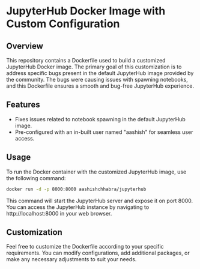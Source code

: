 # JupyterHub Docker Image with Custom Configuration

## Overview

This repository contains a Dockerfile used to build a customized JupyterHub Docker image. The primary goal of this customization is to address specific bugs present in the default JupyterHub image provided by the community. The bugs were causing issues with spawning notebooks, and this Dockerfile ensures a smooth and bug-free JupyterHub experience.

## Features

- Fixes issues related to notebook spawning in the default JupyterHub image.
- Pre-configured with an in-built user named "aashish" for seamless user access.

## Usage

To run the Docker container with the customized JupyterHub image, use the following command:

```bash
docker run -d -p 8000:8000 aashishchhabra/jupyterhub
```
This command will start the JupyterHub server and expose it on port 8000. You can access the JupyterHub instance by navigating to http://localhost:8000 in your web browser.

## Customization
Feel free to customize the Dockerfile according to your specific requirements. You can modify configurations, add additional packages, or make any necessary adjustments to suit your needs.